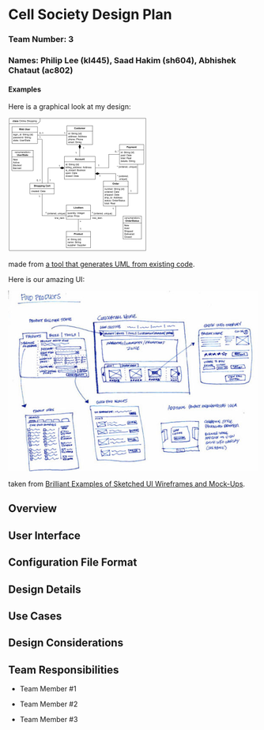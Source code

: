 # Cell Society Design Plan
### Team Number: 3
### Names: Philip Lee (kl445), Saad Hakim (sh604), Abhishek Chataut (ac802)


#### Examples

Here is a graphical look at my design:

![This is cool, too bad you can't see it](images/online-shopping-uml-example.png "An initial UI")

made from [a tool that generates UML from existing code](http://staruml.io/).


Here is our amazing UI:

![This is cool, too bad you can't see it](images/29-sketched-ui-wireframe.jpg "An alternate design")

taken from [Brilliant Examples of Sketched UI Wireframes and Mock-Ups](https://onextrapixel.com/40-brilliant-examples-of-sketched-ui-wireframes-and-mock-ups/).



## Overview


## User Interface


## Configuration File Format


## Design Details


## Use Cases


## Design Considerations


## Team Responsibilities

 * Team Member #1

 * Team Member #2

 * Team Member #3
